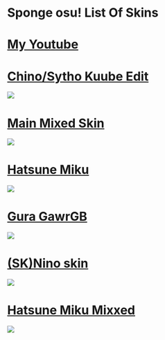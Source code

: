 # Sponge osu! List Of Skins

# [My Youtube](https://www.youtube.com/channel/UCXTBCKKW_vSsCDzOv24Ey3Q)

# [Chino/Sytho Kuube Edit](https://mega.nz/file/1uBCEaQY#2zL1QBIUZjsk8hyuhTdaHs6-9j0kqf1G-nMuJK_JZPU) 
![](https://cdn.discordapp.com/attachments/900793512918913094/971478600274550894/unknown.png?size=4096)

# [Main Mixed Skin](https://mega.nz/file/EmJShYDJ#c-iMvany0DTbJt56eU6qqu67QFP1b0oMkb5JxPdhWzo)
![](https://cdn.discordapp.com/attachments/900793512918913094/971479614637637650/unknown.png?size=4096)

# [Hatsune Miku](https://mega.nz/file/kqoiUbDJ#J-TcEFScDUL_ZK9bXUKsJnfx8NBr00yohUhy_rb1qOo)
![](https://cdn.discordapp.com/attachments/900793512918913094/971479883509272626/unknown.png?size=4096)

# [Gura GawrGB](https://mega.nz/file/VmIVzbLA#hA-YaNu6HIpC8gRrykpYyM1Kb4Xec_ne7ZwaEUX7yyk)
![](https://cdn.discordapp.com/attachments/900793512918913094/971480286858711130/unknown.png?size=4096)

# [(SK)Nino skin](https://mega.nz/file/lvgHmCKb#AF6j0hLxOcK5l-7ecnDTjJEQo3o2mKA65aVeVeZ2kAQ)
![](https://cdn.discordapp.com/attachments/900793512918913094/971480567415717888/unknown.png?size=4096)

# [Hatsune Miku Mixxed](https://mega.nz/file/1j5zCS6Y#pWGTEi_nAoMfU37P6jMOXGMrMiYfZCsfbLcMJVNamaQ)
![](https://cdn.discordapp.com/attachments/900793512918913094/971480999177379850/unknown.png?size=4096)	
